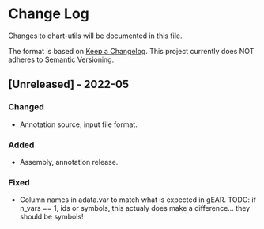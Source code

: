 # Change Log

Changes to dhart-utils will be documented in this file.

The format is based on [Keep a Changelog](http://keepachangelog.com/).
This project currently does NOT adheres to [Semantic Versioning](http://semver.org/).

## [Unreleased] - 2022-05

### Changed
- Annotation source, input file format.

### Added
- Assembly, annotation release.

### Fixed
- Column names in adata.var to match what is expected in gEAR. TODO: if n_vars == 1, ids or symbols, this actualy does make a difference... they should be symbols!
